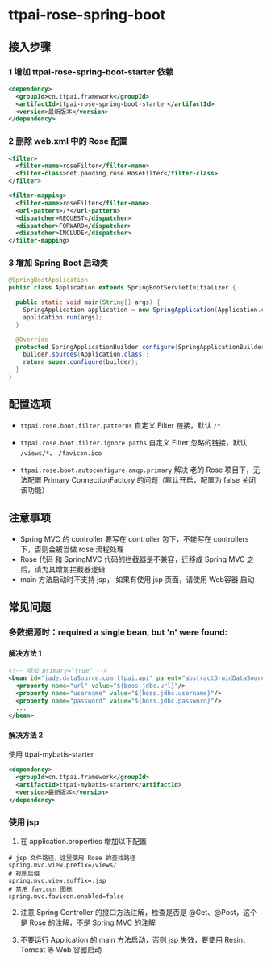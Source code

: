 # ttpai-rose-spring-boot



## 接入步骤

### 1 增加 ttpai-rose-spring-boot-starter 依赖

```xml
<dependency>
  <groupId>cn.ttpai.framework</groupId>
  <artifactId>ttpai-rose-spring-boot-starter</artifactId>
  <version>最新版本</version>
</dependency>
```



### 2 删除 web.xml 中的 Rose 配置

```xml
<filter>
  <filter-name>roseFilter</filter-name>
  <filter-class>net.paoding.rose.RoseFilter</filter-class>
</filter>

<filter-mapping>
  <filter-name>roseFilter</filter-name>
  <url-pattern>/*</url-pattern>
  <dispatcher>REQUEST</dispatcher>
  <dispatcher>FORWARD</dispatcher>
  <dispatcher>INCLUDE</dispatcher>
</filter-mapping>

```



### 3 增加 Spring Boot 启动类

```java
@SpringBootApplication
public class Application extends SpringBootServletInitializer {

  public static void main(String[] args) {
    SpringApplication application = new SpringApplication(Application.class);
    application.run(args);
  }

  @Override
  protected SpringApplicationBuilder configure(SpringApplicationBuilder builder) {
    builder.sources(Application.class);
    return super.configure(builder);
  }
}
```



## 配置选项

- `ttpai.rose.boot.filter.patterns` 自定义 Filter 链接，默认 `/*`

- `ttpai.rose.boot.filter.ignore.paths` 自定义 Filter 忽略的链接，默认 `/views/*`、 `/favicon.ico`

- `ttpai.rose.boot.autoconfigure.amqp.primary` 解决 老的 Rose 项目下，无法配置 Primary ConnectionFactory 的问题（默认开启，配置为 false 关闭该功能）

  



## 注意事项

- Spring MVC 的 controller 要写在 controller 包下，不能写在 controllers 下，否则会被当做 rose 流程处理
- Rose 代码 和 SpringMVC 代码的拦截器是不兼容，迁移成 Spring MVC 之后，请为其增加拦截器逻辑
- main 方法启动时不支持 jsp， 如果有使用 jsp 页面，请使用 Web容器 启动



## 常见问题

### 多数据源时：required a single bean, but 'n' were found:

#### 解决方法 1

```xml
<!-- 增加 primary="true" -->
<bean id="jade.dataSource.com.ttpai.api" parent="abstractDruidDataSource" destroy-method="close" primary="true">
  <property name="url" value="${boss.jdbc.url}"/>
  <property name="username" value="${boss.jdbc.username}"/>
  <property name="password" value="${boss.jdbc.password}"/>
  ...
</bean>
```
#### 解决方法 2

使用 ttpai-mybatis-starter

```xml
<dependency>
  <groupId>cn.ttpai.framework</groupId>
  <artifactId>ttpai-mybatis-starter</artifactId>
  <version>最新版本</version>
</dependency>
```



### 使用 jsp

1. 在 application.properties 增加以下配置


```properties
# jsp 文件路径，这里使用 Rose 的查找路径
spring.mvc.view.prefix=/views/
# 视图后缀
spring.mvc.view.suffix=.jsp
# 禁用 favicon 图标
spring.mvc.favicon.enabled=false
```
2. 注意 Spring Controller 的接口方法注解，检查是否是 @Get、@Post，这个是 Rose 的注解，不是 Spring MVC 的注解

3. 不要运行 Application 的 main 方法启动，否则 jsp 失效，要使用 Resin、Tomcat 等 Web 容器启动


